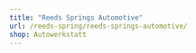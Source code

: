 ```yaml
---
title: "Reeds Springs Automotive"
url: /reeds-spring/reeds-springs-automotive/
shop: Autowerkstatt
---
```

